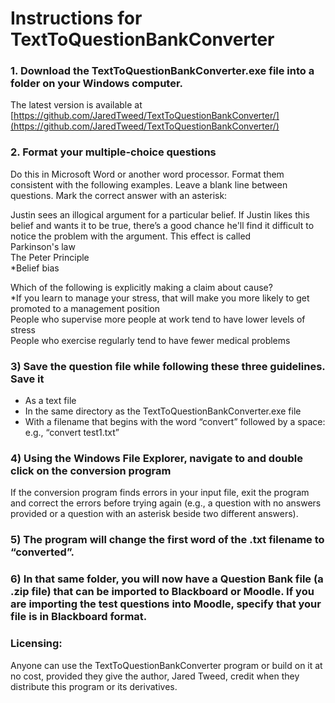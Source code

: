 # Instructions for TextToQuestionBankConverter

### 1. Download the TextToQuestionBankConverter.exe file into a folder on your Windows computer. 
The latest version is available at [https://github.com/JaredTweed/TextToQuestionBankConverter/](https://github.com/JaredTweed/TextToQuestionBankConverter/)  

### 2. Format your multiple-choice questions
Do this in Microsoft Word or another word processor. Format them consistent with the following examples. Leave a blank line between questions. Mark the correct answer with an asterisk:  
  
Justin sees an illogical argument for a particular belief. If Justin likes this belief and wants it to be true, there’s a good chance he'll find it difficult to notice the problem with the argument. This effect is called  
Parkinson's law  
The Peter Principle  
\*Belief bias  

Which of the following is explicitly making a claim about cause?  
\*If you learn to manage your stress, that will make you more likely to get promoted to a management position  
People who supervise more people at work tend to have lower levels of stress  
People who exercise regularly tend to have fewer medical problems  

### 3) Save the question file while following these three guidelines. Save it 
- As a text file 
- In the same directory as the TextToQuestionBankConverter.exe file
- With a filename that begins with the word “convert” followed by a space: e.g., “convert test1.txt”  
  
### 4) Using the Windows File Explorer, navigate to and double click on the conversion program
If the conversion program finds errors in your input file, exit the program and correct the errors before trying again (e.g., a question with no answers provided or a question with an asterisk beside two different answers).  
  
### 5) The program will change the first word of the .txt filename to “converted”.  
  
### 6) In that same folder, you will now have a Question Bank file (a .zip file) that can be imported to Blackboard or Moodle. If you are importing the test questions into Moodle, specify that your file is in Blackboard format.

### Licensing: 
Anyone can use the TextToQuestionBankConverter program or build on it at no cost, provided they give the author, Jared Tweed, credit when they distribute this program or its derivatives.

